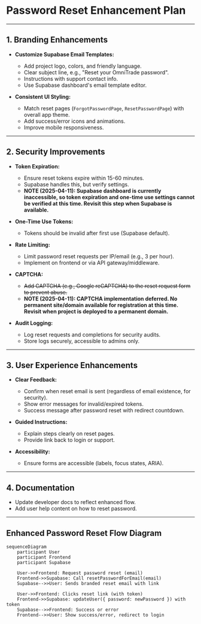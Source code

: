 # Password Reset Enhancement Plan

---

## 1. Branding Enhancements

- **Customize Supabase Email Templates:**
  - Add project logo, colors, and friendly language.
  - Clear subject line, e.g., "Reset your OmniTrade password".
  - Instructions with support contact info.
  - Use Supabase dashboard's email template editor.

- **Consistent UI Styling:**
  - Match reset pages (`ForgotPasswordPage`, `ResetPasswordPage`) with overall app theme.
  - Add success/error icons and animations.
  - Improve mobile responsiveness.

---

## 2. Security Improvements

- **Token Expiration:**
  - Ensure reset tokens expire within 15-60 minutes.
  - Supabase handles this, but verify settings.
  - **NOTE (2025-04-11): Supabase dashboard is currently inaccessible, so token expiration and one-time use settings cannot be verified at this time. Revisit this step when Supabase is available.**

- **One-Time Use Tokens:**
  - Tokens should be invalid after first use (Supabase default).

- **Rate Limiting:**
  - Limit password reset requests per IP/email (e.g., 3 per hour).
  - Implement on frontend or via API gateway/middleware.

- **CAPTCHA:**
  - ~~Add CAPTCHA (e.g., Google reCAPTCHA) to the reset request form to prevent abuse.~~
  - **NOTE (2025-04-11): CAPTCHA implementation deferred. No permanent site/domain available for registration at this time. Revisit when project is deployed to a permanent domain.**

- **Audit Logging:**
  - Log reset requests and completions for security audits.
  - Store logs securely, accessible to admins only.

---

## 3. User Experience Enhancements

- **Clear Feedback:**
  - Confirm when reset email is sent (regardless of email existence, for security).
  - Show error messages for invalid/expired tokens.
  - Success message after password reset with redirect countdown.

- **Guided Instructions:**
  - Explain steps clearly on reset pages.
  - Provide link back to login or support.

- **Accessibility:**
  - Ensure forms are accessible (labels, focus states, ARIA).

---

## 4. Documentation

- Update developer docs to reflect enhanced flow.
- Add user help content on how to reset password.

---

## Enhanced Password Reset Flow Diagram

```mermaid
sequenceDiagram
    participant User
    participant Frontend
    participant Supabase

    User->>Frontend: Request password reset (email)
    Frontend->>Supabase: Call resetPasswordForEmail(email)
    Supabase-->>User: Sends branded reset email with link

    User->>Frontend: Clicks reset link (with token)
    Frontend->>Supabase: updateUser({ password: newPassword }) with token
    Supabase-->>Frontend: Success or error
    Frontend-->>User: Show success/error, redirect to login